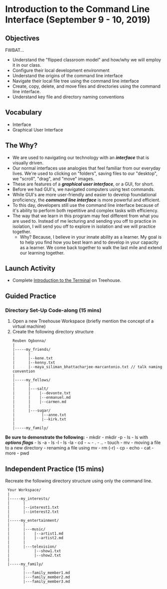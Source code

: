 # Introduction to the Command Line Interface (September 9 - 10, 2019)

## Objectives
FWBAT...
- Understand the "flipped classroom model" and how/why we will employ it in our class.
- Configure their local development environment
- Understand the origins of the command line interface
- Navigate their local file tree using the command line interface
- Create, copy, delete, and move files and directories using the command line interface.
- Understand key file and directory naming conventions

## Vocabulary
* Interface
* Graphical User Interface

## The Why?
* We are used to navigating our technology with an **_interface_** that is visually driven.
* Our normal interfaces use analogies that feel familiar from our everyday lives. We're used to clicking on "folders", saving files to our "desktop", we "scroll", "drag", and "move" images. 
* These are features of a **_graphical user interface_**, or a GUI, for short.
* Before we had GUI's, we navigated computers using text commands.
* While GUI's are more user-friendly and easier to develop foundational proficiency, the **_command line interface_** is more powerful and efficient. 
* To this day, developers still use the command line interface because of it's ability to perform both repetitive and complex tasks with efficiency.
* The way that we learn in this program may feel different from what you are used to. Instead of me lecturing and sending you off to practice in isolation, I will send you off to explore in isolation and we will practice together.
  * Why? Because, I believe in your innate ability as a learner. My goal is to help you find how you best learn and to develop in your capacity as a learner. We come back together to walk the last mile and extend our learning together.

## Launch Activity
* Complete [Introduction to the Terminal](https://teamtreehouse.com/library/introduction-to-the-terminal) on Treehouse.

## Guided Practice
### Directory Set-Up Code-along (15 mins) 
1. Open a new Treehouse Workspace (briefly mention the concept of a virtual machine)
2. Create the following directory structure
   ```
   Reuben Ogbonna/
   |
   |-----my_friends/
   |      |
   |      |--kene.txt
   |      |--kenny.txt
   |      |--maya_siliman_bhattacharjee-marcantonio.txt // talk naming convention
   |
   |-----my_fellows/
   |      |
   |      |---salt/
   |      |    |--devonte.txt
   |      |    |--enmanuel.md
   |      |    |--carmen.md 
   |      |
   |      |---sugar/
   |            |--anne.txt
   |            |--kirk.txt
   |
   |-----my_family/            
   ```

  **Be sure to demonstrate the following:**
    - mkdir
      - mkdir -p
    - ls
      - ls with **_options flags_**
        - ls -a
        - ls -l
        - ls -la
    - cd
      - ~
      - .
      - ..
    - touch
    - mv
      - moving a file to a new directory
      - renaming a file using mv
    - rm (-r)
    - cp
    - echo
    - cat
    - more
    - pwd

## Independent Practice (15 mins)
Recreate the following directory structure using only the command line.

```
 Your Workspace/
 |
 |-----my_interests/
 |      |
 |      |--interest1.txt
 |      |--interest2.txt
 |
 |-----my_entertainment/
 |      |
 |      |---music/
 |      |    |--artist1.md
 |      |    |--artist2.md
 |      |
 |      |---television/
 |           |--show1.txt
 |           |--show2.txt
 |
 |-----my_family/            
        |
        |---family_member1.md
        |---family_member2.md
        |---family_member3.md
```


